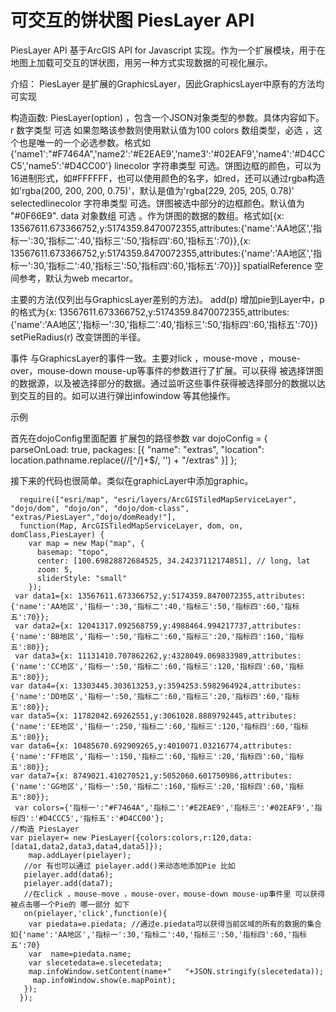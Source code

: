 可交互的饼状图 PiesLayer  API
=========

PiesLayer API  基于ArcGIS API for Javascript 实现。作为一个扩展模块，用于在地图上加载可交互的饼状图，用另一种方式实现数据的可视化展示。

介绍：
PiesLayer 是扩展的GraphicsLayer，因此GraphicsLayer中原有的方法均可实现

构造函数: PiesLayer(option) ，包含一个JSON对象类型的参数。具体内容如下。
	 r  数字类型  可选 如果忽略该参数则使用默认值为100
    colors  数组类型，必选 ，这个也是唯一的一个必选参数。格式如{'name1':"#F7464A",'name2':'#E2EAE9','name3':'#02EAF9','name4':'#D4CCC5','name5':'#D4CC00'}
	linecolor 字符串类型 可选。饼图边框的颜色，可以为16进制形式，如#FFFFFF，也可以使用颜色的名字，如red，还可以通过rgba构造如'rgba(200, 200, 200, 0.75)'，默认是值为'rgba(229, 205, 205, 0.78)'
    selectedlinecolor 字符串类型 可选。饼图被选中部分的边框颜色。默认值为 "#0F66E9".
    data 对象数组 可选 。作为饼图的数据的数组。格式如[{x: 13567611.673366752,y:5174359.8470072355,attributes:{'name':'AA地区','指标一':30,'指标二':40,'指标三':50,'指标四':60,'指标五':70}},{x: 13567611.673366752,y:5174359.8470072355,attributes:{'name':'AA地区','指标一':30,'指标二':40,'指标三':50,'指标四':60,'指标五':70}}]
    spatialReference 空间参考，默认为web mecartor。

主要的方法(仅列出与GraphicsLayer差别的方法)。
	add(p) 增加pie到Layer中，p的格式为{x: 13567611.673366752,y:5174359.8470072355,attributes:{'name':'AA地区','指标一':30,'指标二':40,'指标三':50,'指标四':60,'指标五':70}}
	setPieRadius(r) 改变饼图的半径。

事件
与GraphicsLayer的事件一致。主要对lick ，mouse-move ，mouse-over，mouse-down mouse-up等事件的参数进行了扩展。可以获得 被选择饼图的数据源，以及被选择部分的数据。通过监听这些事件获得被选择部分的数据以达到交互的目的。如可以进行弹出infowindow 等其他操作。

示例

首先在dojoConfig里面配置 扩展包的路径参数
	 var dojoConfig = { 
        parseOnLoad: true,
        packages: [{
          "name": "extras",
          "location": location.pathname.replace(/\/[^/]+$/, '') + "/extras"
        }]
      };

接下来的代码也很简单。类似在graphicLayer中添加graphic。

	  require(["esri/map", "esri/layers/ArcGISTiledMapServiceLayer", "dojo/dom", "dojo/on", "dojo/dom-class", "extras/PiesLayer","dojo/domReady!"],
	  function(Map, ArcGISTiledMapServiceLayer, dom, on, domClass,PiesLayer) {
	    var map = new Map("map", {
	      basemap: "topo",
	      center: [100.69828872684525, 34.24237112174851], // long, lat
	      zoom: 5,
	      sliderStyle: "small"
	    });
	 var data1={x: 13567611.673366752,y:5174359.8470072355,attributes:{'name':'AA地区','指标一':30,'指标二':40,'指标三':50,'指标四':60,'指标五':70}};
	 var data2={x: 12041317.092568759,y:4988464.994217737,attributes:{'name':'BB地区','指标一':50,'指标二':60,'指标三':20,'指标四':160,'指标五':80}};
	 var data3={x: 11131410.707862262,y:4328049.069833989,attributes:{'name':'CC地区','指标一':50,'指标二':60,'指标三':120,'指标四':60,'指标五':80}};
 	var data4={x: 13303445.303613253,y:3594253.5982964924,attributes:{'name':'DD地区','指标一':50,'指标二':60,'指标三':20,'指标四':60,'指标五':80}};
 	var data5={x: 11782042.69262551,y:3061028.8889792445,attributes:{'name':'EE地区','指标一':250,'指标二':60,'指标三':120,'指标四':60,'指标五':80}};
 	var data6={x: 10485670.692909265,y:4010071.03216774,attributes:{'name':'FF地区','指标一':150,'指标二':60,'指标三':20,'指标四':60,'指标五':80}};
 	var data7={x: 8749021.410270521,y:5052060.601750986,attributes:{'name':'GG地区','指标一':50,'指标二':160,'指标三':20,'指标四':60,'指标五':80}};
	 var colors={'指标一':"#F7464A",'指标二':'#E2EAE9','指标三':'#02EAF9','指标四':'#D4CCC5','指标五':'#D4CC00'};
	//构造 PiesLayer
 	var pielayer= new PiesLayer({colors:colors,r:120,data:[data1,data2,data3,data4,data5]});
        map.addLayer(pielayer);
       //or 有也可以通过 pielayer.add()来动态地添加Pie 比如
       pielayer.add(data6);
       pielayer.add(data7);
       //在click ，mouse-move ，mouse-over，mouse-down mouse-up事件里 可以获得被点击哪一个Pie的 哪一部分 如下
       on(pielayer,'click',function(e){
        var piedata=e.piedata; //通过e.piedata可以获得当前区域的所有的数据的集合如{'name':'AA地区','指标一':30,'指标二':40,'指标三':50,'指标四':60,'指标五':70}
        var  name=piedata.name;
        var slecetedata=e.slecetedata;    
        map.infoWindow.setContent(name+"   "+JSON.stringify(slecetedata));
         map.infoWindow.show(e.mapPoint);
       }); 
	  });
